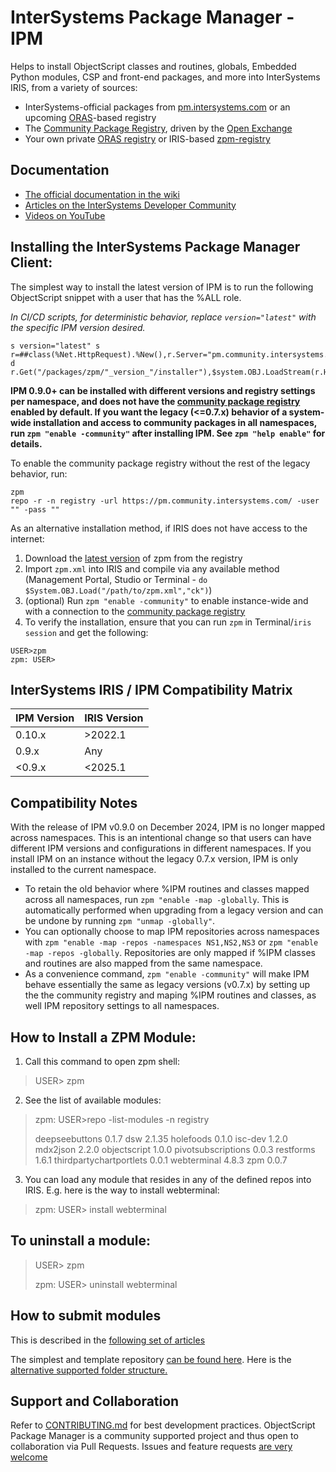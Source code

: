 # InterSystems Package Manager - IPM

Helps to install ObjectScript classes and routines, globals, Embedded Python modules, CSP and front-end packages, and more into InterSystems IRIS, from a variety of sources:
* InterSystems-official packages from [pm.intersystems.com](https://pm.intersystems.com/#/packages) or an upcoming [ORAS](https://oras.land/)-based registry
* The [Community Package Registry](https://pm.community.intersystems.com/packages/-/all), driven by the [Open Exchange](https://openexchange.intersystems.com/)
* Your own private [ORAS registry](https://oras.land/adopters) or IRIS-based [zpm-registry](https://github.com/intersystems-community/zpm-registry)

## Documentation
* [The official documentation in the wiki](https://github.com/intersystems-community/zpm/wiki/)
* [Articles on the InterSystems Developer Community](https://community.intersystems.com/tags/objectscript-package-manager-zpm)
* [Videos on YouTube](https://www.youtube.com/playlist?list=PLKb2cBVphNQRcmxt4LtYDyLJEPfF4X4-4)

## Installing the InterSystems Package Manager Client:

The simplest way to install the latest version of IPM is to run the following ObjectScript snippet with a user that has the %ALL role.

_In CI/CD scripts, for deterministic behavior, replace `version="latest"` with the specific IPM version desired._

```
s version="latest" s r=##class(%Net.HttpRequest).%New(),r.Server="pm.community.intersystems.com",r.SSLConfiguration="ISC.FeatureTracker.SSL.Config" d r.Get("/packages/zpm/"_version_"/installer"),$system.OBJ.LoadStream(r.HttpResponse.Data,"c")
```

**IPM 0.9.0+ can be installed with different versions and registry settings per namespace, and does not have the [community package registry](https://openexchange.intersystems.com/?zpm=1) enabled by default. If you want the legacy (<=0.7.x) behavior of a system-wide installation and access to community packages in all namespaces, run `zpm "enable -community"` after installing IPM. See `zpm "help enable"` for details.**

To enable the community package registry without the rest of the legacy behavior, run:

```
zpm
repo -r -n registry -url https://pm.community.intersystems.com/ -user "" -pass ""
```

As an alternative installation method, if IRIS does not have access to the internet:

1. Download the [latest version](https://pm.community.intersystems.com/packages/zpm/latest/installer) of zpm from the registry
2. Import `zpm.xml` into IRIS and compile via any available method (Management Portal, Studio or Terminal - `do $System.OBJ.Load("/path/to/zpm.xml","ck")`)
3. (optional) Run `zpm "enable -community"` to enable instance-wide and with a connection to the [community package registry](https://pm.community.intersystems.com)
4. To verify the installation, ensure that you can run `zpm` in Terminal/`iris session` and get the following:

```
USER>zpm
zpm: USER>
```

## InterSystems IRIS / IPM Compatibility Matrix

| IPM Version    | IRIS Version               |
|----------------|----------------------------|
| 0.10.x         | >2022.1                    |
| 0.9.x          | Any                        |
| <0.9.x         | <2025.1                    |

## Compatibility Notes

With the release of IPM v0.9.0 on December 2024, IPM is no longer mapped across namespaces.
This is an intentional change so that users can have different IPM versions and configurations in different namespaces.
If you install IPM on an instance without the legacy 0.7.x version, IPM is only installed to the current namespace.

* To retain the old behavior where %IPM routines and classes mapped across all namespaces, run `zpm "enable -map -globally`. This is automatically performed when upgrading from a legacy version and can be undone by running `zpm "unmap -globally"`.
* You can optionally choose to map IPM repositories across namespaces with `zpm "enable -map -repos -namespaces NS1,NS2,NS3` or `zpm "enable -map -repos -globally`. Repositories are only mapped if %IPM classes and routines are also mapped from the same namespace.
* As a convenience command, `zpm "enable -community"` will make IPM behave essentially the same as legacy versions (v0.7.x) by setting up the the community registry and maping %IPM routines and classes, as well IPM repository settings to all namespaces.

## How to Install a ZPM Module:

1. Call this command to open zpm shell:
> USER> zpm

2. See the list of available modules:
> zpm: USER>repo -list-modules -n registry
>
> deepseebuttons 0.1.7
> dsw 2.1.35
> holefoods 0.1.0
> isc-dev 1.2.0
> mdx2json 2.2.0
> objectscript 1.0.0
> pivotsubscriptions 0.0.3
> restforms 1.6.1
> thirdpartychartportlets 0.0.1
> webterminal 4.8.3
> zpm 0.0.7

3. You can load any module that resides in any of the defined repos into IRIS. E.g. here is the way to install webterminal:
> zpm: USER> install webterminal

## To uninstall a module:
> USER> zpm
>
> zpm: USER> uninstall webterminal

## How to submit modules
This is described in the [following set of articles](https://community.intersystems.com/tags/objectscript-package-manager)

The simplest and template repository [can be found here](https://openexchange.intersystems.com/package/objectscript-package-example).
Here is the [alternative supported folder structure.](https://openexchange.intersystems.com/package/objectscript-package-template)

## Support and Collaboration
Refer to [CONTRIBUTING.md](CONTRIBUTING.md) for best development practices.
ObjectScript Package Manager is a community supported project and thus open to collaboration via Pull Requests.
Issues and feature requests [are very welcome](https://github.com/intersystems-community/zpm/issues)
